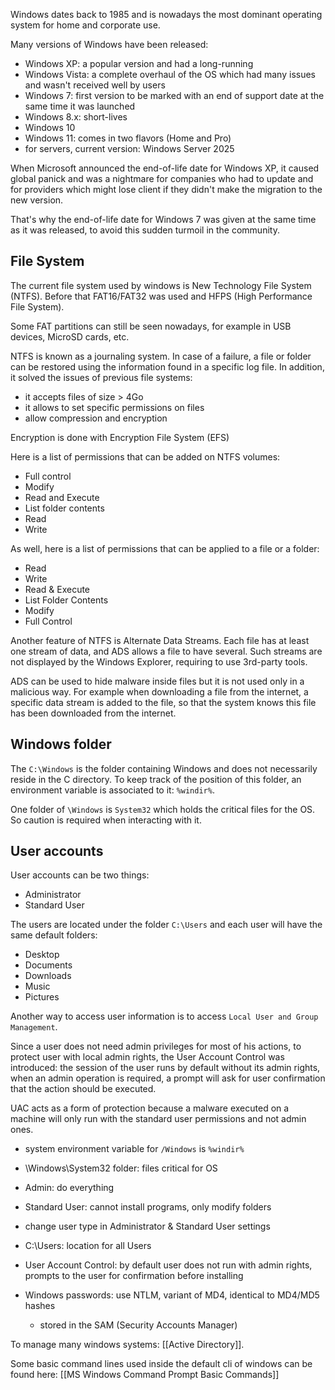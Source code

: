 
Windows dates back to 1985 and is nowadays the most dominant operating system for home and corporate use.

Many versions of Windows have been released:
- Windows XP: a popular version and had a long-running
- Windows Vista: a complete overhaul of the OS which had many issues and wasn't received well by users
- Windows 7: first version to be marked with an end of support date at the same time it was launched
- Windows 8.x: short-lives
- Windows 10
- Windows 11: comes in two flavors (Home and Pro)
- for servers, current version: Windows Server 2025

When Microsoft announced the end-of-life date for Windows XP, it caused global panick and was a nightmare for companies who had to update and for providers which might lose client if they didn't make the migration to the new version.

That's why the end-of-life date for Windows 7 was given at the same time as it was released, to avoid this sudden turmoil in the community.

## File System

The current file system used by windows is New Technology File System (NTFS). Before that FAT16/FAT32 was used and HFPS (High Performance File System). 

Some FAT partitions can still be seen nowadays, for example in USB devices, MicroSD cards, etc.

NTFS is known as a journaling system. In case of a failure, a file or folder can be restored using the information found in a specific log file. In addition, it solved the issues of previous file systems:
- it accepts files of size > 4Go
- it allows to set specific permissions on files
- allow compression and encryption

Encryption is done with Encryption File System (EFS)

Here is a list of permissions that can be added on NTFS volumes:
- Full control
- Modify
- Read and Execute
- List folder contents
- Read
- Write

As well, here is a list of permissions that can be applied to a file or a folder:
- Read
- Write
- Read & Execute
- List Folder Contents
- Modify
- Full Control

Another feature of NTFS is Alternate Data Streams.  Each file has at least one stream of data, and ADS allows a file to have several. Such streams are not displayed by the Windows Explorer, requiring to use 3rd-party tools.

ADS can be used to hide malware inside files but it is not used only in a malicious way. For example when downloading a file from the internet, a specific data stream is added to the file, so that the system knows this file has been downloaded from the internet.

## Windows folder

The `C:\Windows` is the folder containing Windows and does not necessarily reside in the C directory. To keep track of the position of this folder, an environment variable is associated to it: `%windir%`.

One folder of `\Windows` is `System32` which holds the critical files for the OS. So caution is required when interacting with it.

## User accounts

User accounts can be two things: 
- Administrator
- Standard User

The users are located under the folder `C:\Users` and each user will have the same default folders:
- Desktop
- Documents
- Downloads
- Music
- Pictures

Another way to access user information is to access `Local User and Group Management`.

Since a user does not need admin privileges for most of his actions, to protect user with local admin rights, the User Account Control was introduced: the session of the user runs by default without its admin rights, when an admin operation is required, a prompt will ask for user confirmation that the action should be executed.

UAC acts as a form of protection because a malware executed on a machine will only run with the standard user permissions and not admin ones.
















- system environment variable for `/Windows` is `%windir%`
- \Windows\System32 folder: files critical for OS
- Admin: do everything
- Standard User: cannot install programs, only modify folders
- change user type in Administrator & Standard User settings
- C:\Users: location for all Users
- User Account Control: by default user does not run with admin rights, prompts to the user for confirmation before installing

- Windows passwords: use NTLM, variant of MD4, identical to MD4/MD5 hashes
	- stored in the SAM (Security Accounts Manager)

To manage many windows systems: [[Active Directory]].

Some basic command lines used inside the default cli of windows can be found here: [[MS Windows Command Prompt Basic Commands]]